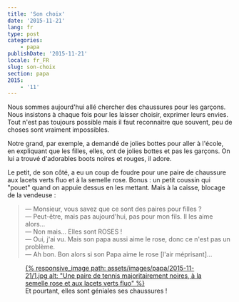 ```yaml
---
title: 'Son choix'
date: '2015-11-21'
lang: fr
type: post
categories:
    - papa
publishDate: '2015-11-21'
locale: fr_FR
slug: son-choix
section: papa
2015:
    - '11'
---
```


Nous sommes aujourd'hui allé chercher des chaussures pour les garçons. Nous insistons à chaque fois pour les laisser choisir, exprimer leurs envies. Tout n'est pas toujours possible mais il faut reconnaitre que souvent, peu de choses sont vraiment impossibles.

Notre grand, par exemple, a demandé de jolies bottes pour aller à l'école, en expliquant que les filles, elles, ont de jolies bottes et pas les garçons. On lui a trouvé d'adorables boots noires et rouges, il adore.

Le petit, de son côté, a eu un coup de foudre pour une paire de chaussure aux lacets verts fluo et à la semelle rose. Bonus : un petit coussin qui "pouet" quand on appuie dessus en les mettant. Mais à la caisse, blocage de la vendeuse :

> — Monsieur, vous savez que ce sont des paires pour filles ?  
> — Peut-être, mais pas aujourd'hui, pas pour mon fils. Il les aime alors...  
> — Non mais... Elles sont ROSES !  
> — Oui, j'ai vu. Mais son papa aussi aime le rose, donc ce n'est pas un problème.  
> — Ah bon. Bon alors si son Papa aime le rose [l'air méprisant]...

<figure>
  <a data-featherlight="image" href="/assets/images/papa/2015-11-21/1.jpg" title="Voir en plus grand">
      {% responsive_image path: assets/images/papa/2015-11-21/1.jpg alt: "Une paire de tennis majoritairement noires, à la semelle rose et aux lacets verts fluo" %}
  </a>
  <figcaption>Et pourtant, elles sont géniales ses chaussures !</figcaption>
</figure>
